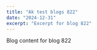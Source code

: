 ```yaml
---
title: "Ak test blogs 822"
date: "2024-12-31"
excerpt: "Excerpt for blog 822"
---
```


Blog content for blog 822